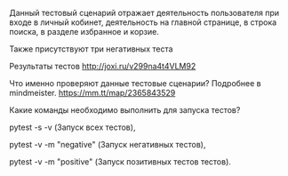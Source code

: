 Данный тестовый сценарий отражает деятельность пользователя при входе в личный кобинет, деятельность на главной странице,
в строка поиска, в разделе избранное и корзие.

Также присутствуют три негативных теста


Результаты тестов http://joxi.ru/v299na4t4VLM92

Что именно проверяют данные тестовые сценарии?
Подробнее в mindmeister. https://mm.tt/map/2365843529 

Какие команды необходимо выполнить для запуска тестов?

pytest -s -v (Запуск всех тестов),

pytest -v -m "negative" (Запуск негативных тестов),

pytest -v -m "positive" (Запуск позитивных тестов тестов).
